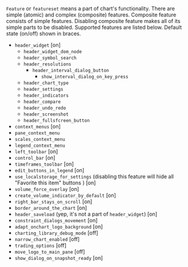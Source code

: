 `Feature` or `featureset` means a part of chart's functionality. There are simple (atomic) and complex (composite) features. Composite feature consists of simple features. Disabling composite feature makes all of its simple parts to be disabled. Supported features are listed below. Default state (on/off) shown in braces.

* `header_widget` [on]
  * `header_widget_dom_node`
  * `header_symbol_search`
  * `header_resolutions`
    * `header_interval_dialog_button`
      * `show_interval_dialog_on_key_press`
  * `header_chart_type`
  * `header_settings`
  * `header_indicators`
  * `header_compare`
  * `header_undo_redo`
  * `header_screenshot`
  * `header_fullsfcreen_button`
* `context_menus` [on]
 * `pane_context_menu`
 * `scales_context_menu`
 * `legend_context_menu`
* `left_toolbar` [on]
* `control_bar` [on]
* `timeframes_toolbar` [on]
* `edit_buttons_in_legend` [on]
* `use_localstorage_for_settings` (disabling this feature will hide all "Favorite this item" buttons ) [on]
* `volume_force_overlay` [on]
* `create_volume_indicator_by_default` [on]
* `right_bar_stays_on_scroll` [on]
* `border_around_the_chart` [on]
* `header_saveload` (yep, it's not a part of `header_widget`) [on] 
* `constraint_dialogs_movement` [on]
* `adapt_onchart_logo_background` [on]
* `charting_library_debug_mode` [off]
* `narrow_chart_enabled` [off]
* `trading_options` [off]
* `move_logo_to_main_pane` [off]
* `show_dialog_on_snapshot_ready` [on]